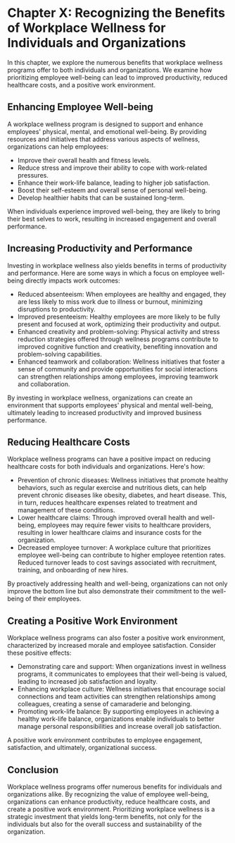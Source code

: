 Chapter X: Recognizing the Benefits of Workplace Wellness for Individuals and Organizations
===========================================================================================

In this chapter, we explore the numerous benefits that workplace wellness programs offer to both individuals and organizations. We examine how prioritizing employee well-being can lead to improved productivity, reduced healthcare costs, and a positive work environment.

**Enhancing Employee Well-being**
---------------------------------

A workplace wellness program is designed to support and enhance employees' physical, mental, and emotional well-being. By providing resources and initiatives that address various aspects of wellness, organizations can help employees:

* Improve their overall health and fitness levels.
* Reduce stress and improve their ability to cope with work-related pressures.
* Enhance their work-life balance, leading to higher job satisfaction.
* Boost their self-esteem and overall sense of personal well-being.
* Develop healthier habits that can be sustained long-term.

When individuals experience improved well-being, they are likely to bring their best selves to work, resulting in increased engagement and overall performance.

**Increasing Productivity and Performance**
-------------------------------------------

Investing in workplace wellness also yields benefits in terms of productivity and performance. Here are some ways in which a focus on employee well-being directly impacts work outcomes:

* Reduced absenteeism: When employees are healthy and engaged, they are less likely to miss work due to illness or burnout, minimizing disruptions to productivity.
* Improved presenteeism: Healthy employees are more likely to be fully present and focused at work, optimizing their productivity and output.
* Enhanced creativity and problem-solving: Physical activity and stress reduction strategies offered through wellness programs contribute to improved cognitive function and creativity, benefiting innovation and problem-solving capabilities.
* Enhanced teamwork and collaboration: Wellness initiatives that foster a sense of community and provide opportunities for social interactions can strengthen relationships among employees, improving teamwork and collaboration.

By investing in workplace wellness, organizations can create an environment that supports employees' physical and mental well-being, ultimately leading to increased productivity and improved business performance.

**Reducing Healthcare Costs**
-----------------------------

Workplace wellness programs can have a positive impact on reducing healthcare costs for both individuals and organizations. Here's how:

* Prevention of chronic diseases: Wellness initiatives that promote healthy behaviors, such as regular exercise and nutritious diets, can help prevent chronic diseases like obesity, diabetes, and heart disease. This, in turn, reduces healthcare expenses related to treatment and management of these conditions.
* Lower healthcare claims: Through improved overall health and well-being, employees may require fewer visits to healthcare providers, resulting in lower healthcare claims and insurance costs for the organization.
* Decreased employee turnover: A workplace culture that prioritizes employee well-being can contribute to higher employee retention rates. Reduced turnover leads to cost savings associated with recruitment, training, and onboarding of new hires.

By proactively addressing health and well-being, organizations can not only improve the bottom line but also demonstrate their commitment to the well-being of their employees.

**Creating a Positive Work Environment**
----------------------------------------

Workplace wellness programs can also foster a positive work environment, characterized by increased morale and employee satisfaction. Consider these positive effects:

* Demonstrating care and support: When organizations invest in wellness programs, it communicates to employees that their well-being is valued, leading to increased job satisfaction and loyalty.
* Enhancing workplace culture: Wellness initiatives that encourage social connections and team activities can strengthen relationships among colleagues, creating a sense of camaraderie and belonging.
* Promoting work-life balance: By supporting employees in achieving a healthy work-life balance, organizations enable individuals to better manage personal responsibilities and increase overall job satisfaction.

A positive work environment contributes to employee engagement, satisfaction, and ultimately, organizational success.

**Conclusion**
--------------

Workplace wellness programs offer numerous benefits for individuals and organizations alike. By recognizing the value of employee well-being, organizations can enhance productivity, reduce healthcare costs, and create a positive work environment. Prioritizing workplace wellness is a strategic investment that yields long-term benefits, not only for the individuals but also for the overall success and sustainability of the organization.
